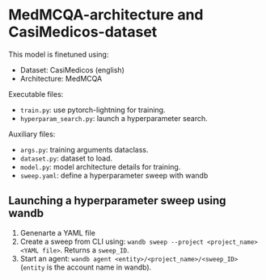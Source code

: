 # MedMCQA-architecture and CasiMedicos-dataset

This model is finetuned using:

- Dataset: CasiMedicos (english)
- Architecture: MedMCQA 

Executable files:
- `train.py`: use pytorch-lightning for training.
- `hyperparam_search.py`: launch a hyperparameter search.

Auxiliary files:
- `args.py`: training arguments dataclass.
- `dataset.py`: dataset to load.
- `model.py`: model architecture details for training.
- `sweep.yaml`: define a hyperparameter sweep with wandb

## Launching a hyperparameter sweep using wandb

1. Genenarte a YAML file
2. Create a sweep from CLI using: `wandb sweep --project <project_name> <YAML file>`. Returns a `sweep_ID`.
3. Start an agent: `wandb agent <entity>/<project_name>/<sweep_ID>` (`entity` is the account name in wandb).
